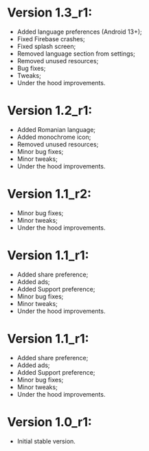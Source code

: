 # Version 1.3_r1:
- Added language preferences (Android 13+);
- Fixed Firebase crashes;
- Fixed splash screen;
- Removed language section from settings;
- Removed unused resources;
- Bug fixes;
- Tweaks;
- Under the hood improvements.

# Version 1.2_r1:
- Added Romanian language;
- Added monochrome icon;
- Removed unused resources;
- Minor bug fixes;
- Minor tweaks;
- Under the hood improvements.

# Version 1.1_r2:
- Minor bug fixes;
- Minor tweaks;
- Under the hood improvements.

# Version 1.1_r1:
- Added share preference;
- Added ads;
- Added Support preference;
- Minor bug fixes;
- Minor tweaks;
- Under the hood improvements.

# Version 1.1_r1:
- Added share preference;
- Added ads;
- Added Support preference;
- Minor bug fixes;
- Minor tweaks;
- Under the hood improvements.

# Version 1.0_r1:
- Initial stable version.